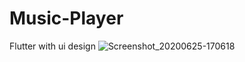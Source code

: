 # Music-Player
Flutter with ui design
![Screenshot_20200625-170618](https://user-images.githubusercontent.com/51407211/85714915-86f44c00-b708-11ea-84ea-6f761a5015df.png)

